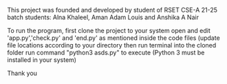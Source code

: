 This project was founded and developed by student of RSET CSE-A 21-25 batch students:
    Alna Khaleel, Aman Adam Louis and Anshika A Nair

To run the program, first clone the project to your system
open and edit 'app.py','check.py' and 'end.py' as mentioned inside the code files (update file locations according to your directory
then run terminal into the cloned folder
run command "python3 asds.py" to execute (Python 3 must be installed in your system)

Thank you
